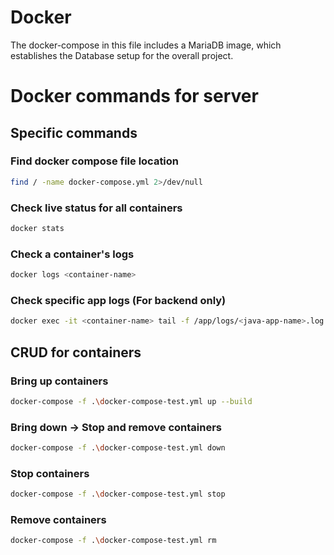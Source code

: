 # Docker
The docker-compose in this file includes a MariaDB image, which establishes the Database setup for the overall project.

# Docker commands for server
## Specific commands

### Find docker compose file location
```bash
find / -name docker-compose.yml 2>/dev/null
```

### Check live status for all containers
```bash
docker stats
```

### Check a container's logs
```bash
docker logs <container-name>
```

### Check specific app logs (For backend only)
```bash
docker exec -it <container-name> tail -f /app/logs/<java-app-name>.log
```

## CRUD for containers
### Bring up containers
```bash
docker-compose -f .\docker-compose-test.yml up --build
```

### Bring down -> Stop and remove containers
```bash
docker-compose -f .\docker-compose-test.yml down
```

### Stop containers
```bash
docker-compose -f .\docker-compose-test.yml stop
```

### Remove containers
```bash
docker-compose -f .\docker-compose-test.yml rm
```